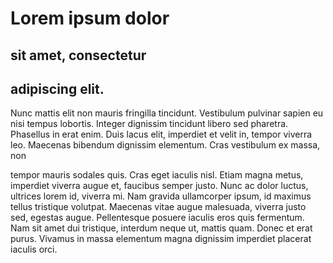 # Lorem ipsum dolor

## sit amet, consectetur

## adipiscing elit.

Nunc mattis elit non mauris fringilla tincidunt. Vestibulum pulvinar sapien eu
nisi tempus lobortis. Integer dignissim tincidunt libero sed pharetra.
Phasellus in erat enim. Duis lacus elit, imperdiet et velit in, tempor viverra
leo. Maecenas bibendum dignissim elementum. Cras vestibulum ex massa, non


tempor mauris sodales quis. Cras eget iaculis nisl. Etiam magna metus,
imperdiet viverra augue et, faucibus semper justo. Nunc ac dolor luctus,
ultrices lorem id, viverra mi. Nam gravida ullamcorper ipsum, id maximus tellus
tristique volutpat. Maecenas vitae augue malesuada, viverra justo sed, egestas
augue. Pellentesque posuere iaculis eros quis fermentum. Nam sit amet dui
tristique, interdum neque ut, mattis quam. Donec et erat purus. Vivamus in
massa elementum magna dignissim imperdiet placerat iaculis orci.
